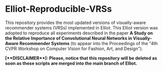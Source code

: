 # Elliot-Reproducible-VRSs

This repository provides the most updated versions of visually-aware recommender systems (VRSs) implemented in Elliot. This Elliot version was adopted to reproduce all experiments described in the paper **A Study on the Relative Importance of Convolutional Neural Networks in Visually-Aware Recommender Systems** (to appear into the Proceedings of the "4th CVPR Workshop on Computer Vision for Fashion, Art, and Design").

**\[\*\*DISCLAIMER\*\*\]: Please, notice that this repository will be deleted as soon as these scripts are merged into the main branch of Elliot.**


